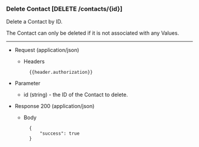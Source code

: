 ### Delete Contact [DELETE /contacts/{id}]

Delete a Contact by ID.

The Contact can only be deleted if it is not associated with any Values.

---

+ Request (application/json)
    + Headers
    
            {{header.authorization}}

+ Parameter
    + id (string) - the ID of the Contact to delete.

+ Response 200 (application/json)

    + Body

            {
                "success": true
            }
